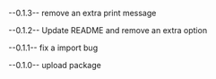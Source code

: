 --0.1.3--
remove an extra print message

--0.1.2--
Update README and remove an extra option

--0.1.1--
fix a import bug


--0.1.0--
upload package
